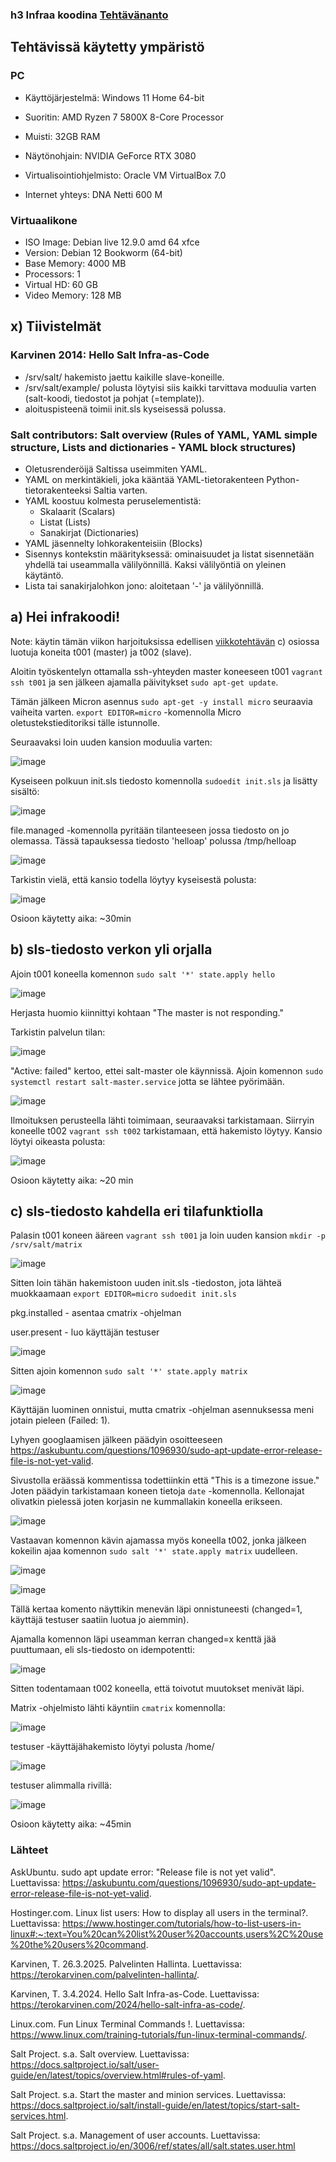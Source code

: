 ### h3 Infraa koodina [Tehtävänanto](https://terokarvinen.com/palvelinten-hallinta/#h3-infraa-koodina)

## Tehtävissä käytetty ympäristö

### PC

- Käyttöjärjestelmä: Windows 11 Home 64-bit
- Suoritin: AMD Ryzen 7 5800X 8-Core Processor
- Muisti: 32GB RAM
- Näytönohjain: NVIDIA GeForce RTX 3080
- Virtualisointiohjelmisto: Oracle VM VirtualBox 7.0

- Internet yhteys: DNA Netti 600 M

### Virtuaalikone

- ISO Image: Debian live 12.9.0 amd 64 xfce
- Version: Debian 12 Bookworm (64-bit)
- Base Memory: 4000 MB
- Processors: 1
- Virtual HD: 60 GB
- Video Memory: 128 MB

## x) Tiivistelmät

### Karvinen 2014: Hello Salt Infra-as-Code

- /srv/salt/ hakemisto jaettu kaikille slave-koneille.
- /srv/salt/example/ polusta löytyisi siis kaikki tarvittava moduulia varten (salt-koodi, tiedostot ja pohjat (=template)).
- aloituspisteenä toimii init.sls kyseisessä polussa.

### Salt contributors: Salt overview (Rules of YAML, YAML simple structure, Lists and dictionaries - YAML block structures)

- Oletusrenderöijä Saltissa useimmiten YAML.
- YAML on merkintäkieli, joka kääntää YAML-tietorakenteen Python-tietorakenteeksi Saltia varten.
- YAML koostuu kolmesta peruselementistä:
    - Skalaarit (Scalars)
    - Listat (Lists)
    - Sanakirjat (Dictionaries)
- YAML jäsennelty lohkorakenteisiin (Blocks)
- Sisennys kontekstin määrityksessä: ominaisuudet ja listat sisennetään yhdellä tai useammalla välilyönnillä. Kaksi välilyöntiä on yleinen käytäntö.
- Lista tai sanakirjalohkon jono: aloitetaan '-' ja välilyönnillä.

## a) Hei infrakoodi!

Note: käytin tämän viikon harjoituksissa edellisen [viikkotehtävän](https://github.com/arilep/Palvelinten-hallinta/blob/main/h2_soitto_kotiin.md) c) osiossa luotuja koneita t001 (master) ja t002 (slave).

Aloitin työskentelyn ottamalla ssh-yhteyden master koneeseen t001 `vagrant ssh t001` ja sen jälkeen ajamalla päivitykset `sudo apt-get update`.

Tämän jälkeen Micron asennus `sudo apt-get -y install micro` seuraavia vaiheita varten. `export EDITOR=micro` -komennolla Micro oletustekstieditoriksi tälle istunnolle.

Seuraavaksi loin uuden kansion moduulia varten:

![image](https://github.com/user-attachments/assets/9dd530ce-a64f-4142-8821-16fdb48bf13e)

Kyseiseen polkuun init.sls tiedosto komennolla `sudoedit init.sls` ja lisätty sisältö:

![image](https://github.com/user-attachments/assets/e71e8384-a464-4a76-b642-159838569362)

file.managed -komennolla pyritään tilanteeseen jossa tiedosto on jo olemassa. Tässä tapauksessa tiedosto 'helloap' polussa /tmp/helloap

![image](https://github.com/user-attachments/assets/5afb1b15-bf82-4f6c-b5bb-b5cf841e3cf5)

Tarkistin vielä, että kansio todella löytyy kyseisestä polusta:

![image](https://github.com/user-attachments/assets/80e305f5-d636-4a12-8845-3dd9e41d25f1)

Osioon käytetty aika: ~30min

## b) sls-tiedosto verkon yli orjalla

Ajoin t001 koneella komennon `sudo salt '*' state.apply hello`

![image](https://github.com/user-attachments/assets/9cbb6fc0-a9cf-492b-913d-254d8ed1a23d)

Herjasta huomio kiinnittyi kohtaan "The master is not responding."

Tarkistin palvelun tilan:

![image](https://github.com/user-attachments/assets/742bb06e-ca46-440a-935d-b85edc8337a9)

"Active: failed" kertoo, ettei salt-master ole käynnissä. Ajoin komennon `sudo systemctl restart salt-master.service` jotta se lähtee pyörimään.

![image](https://github.com/user-attachments/assets/574d5dc9-50a2-4e31-b9f8-f318ce8bde4c)

Ilmoituksen perusteella lähti toimimaan, seuraavaksi tarkistamaan. Siirryin koneelle t002 `vagrant ssh t002` tarkistamaan, että hakemisto löytyy. Kansio löytyi oikeasta polusta:

![image](https://github.com/user-attachments/assets/69bf2301-0cfe-44b0-88ae-71241be84348)


Osioon käytetty aika: ~20 min

## c) sls-tiedosto kahdella eri tilafunktiolla

Palasin t001 koneen ääreen `vagrant ssh t001` ja loin uuden kansion `mkdir -p /srv/salt/matrix`

![image](https://github.com/user-attachments/assets/fd92cbe0-082f-44d3-ad41-a18214f9654f)

Sitten loin tähän hakemistoon uuden init.sls -tiedoston, jota lähteä muokkaamaan `export EDITOR=micro` `sudoedit init.sls`

pkg.installed - asentaa cmatrix -ohjelman

user.present - luo käyttäjän testuser

![image](https://github.com/user-attachments/assets/29067704-6253-4948-b57c-a107d3ef43c1)

Sitten ajoin komennon `sudo salt '*' state.apply matrix`

![image](https://github.com/user-attachments/assets/195906c3-e3a8-42d0-a444-20fb1aedd94e)

Käyttäjän luominen onnistui, mutta cmatrix -ohjelman asennuksessa meni jotain pieleen (Failed: 1).

Lyhyen googlaamisen jälkeen päädyin osoitteeseen https://askubuntu.com/questions/1096930/sudo-apt-update-error-release-file-is-not-yet-valid.

Sivustolla eräässä kommentissa todettiinkin että "This is a timezone issue." Joten päädyin tarkistamaan koneen tietoja `date` -komennolla. Kellonajat olivatkin pielessä joten korjasin ne kummallakin koneella erikseen.

![image](https://github.com/user-attachments/assets/7072028c-3bb1-4eda-94ef-165259e0b242)

Vastaavan komennon kävin ajamassa myös koneella t002, jonka jälkeen kokeilin ajaa komennon `sudo salt '*' state.apply matrix` uudelleen.

![image](https://github.com/user-attachments/assets/4158421a-f6b0-4726-979f-6c4931e5d614)

![image](https://github.com/user-attachments/assets/288fcbeb-5997-4096-ad71-a1e8b4168555)

Tällä kertaa komento näyttikin menevän läpi onnistuneesti (changed=1, käyttäjä testuser saatiin luotua jo aiemmin).

Ajamalla komennon läpi useamman kerran changed=x kenttä jää puuttumaan, eli sls-tiedosto on idempotentti:

![image](https://github.com/user-attachments/assets/0a4ddcf7-895e-4d76-b5a0-4c9e78fdb402)


Sitten todentamaan t002 koneella, että toivotut muutokset menivät läpi.

Matrix -ohjelmisto lähti käyntiin `cmatrix` komennolla:

![image](https://github.com/user-attachments/assets/45893106-1fa3-4318-9ced-96e149df488a)

testuser -käyttäjähakemisto löytyi polusta /home/

![image](https://github.com/user-attachments/assets/0512ef37-b203-4c68-b5f5-5be1d306ef84)

testuser alimmalla rivillä:

![image](https://github.com/user-attachments/assets/fa753e3c-9a53-4499-8374-2925900d4545)


Osioon käytetty aika: ~45min



### Lähteet

AskUbuntu. sudo apt update error: "Release file is not yet valid". Luettavissa: https://askubuntu.com/questions/1096930/sudo-apt-update-error-release-file-is-not-yet-valid.

Hostinger.com. Linux list users: How to display all users in the terminal?. Luettavissa: https://www.hostinger.com/tutorials/how-to-list-users-in-linux#:~:text=You%20can%20list%20user%20accounts,users%2C%20use%20the%20users%20command.

Karvinen, T. 26.3.2025. Palvelinten Hallinta. Luettavissa: https://terokarvinen.com/palvelinten-hallinta/.

Karvinen, T. 3.4.2024. Hello Salt Infra-as-Code. Luettavissa: https://terokarvinen.com/2024/hello-salt-infra-as-code/.

Linux.com. Fun Linux Terminal Commands !. Luettavissa: https://www.linux.com/training-tutorials/fun-linux-terminal-commands/.

Salt Project. s.a. Salt overview. Luettavissa: https://docs.saltproject.io/salt/user-guide/en/latest/topics/overview.html#rules-of-yaml.

Salt Project. s.a. Start the master and minion services. Luettavissa: https://docs.saltproject.io/salt/install-guide/en/latest/topics/start-salt-services.html.

Salt Project. s.a. Management of user accounts. Luettavissa: https://docs.saltproject.io/en/3006/ref/states/all/salt.states.user.html
